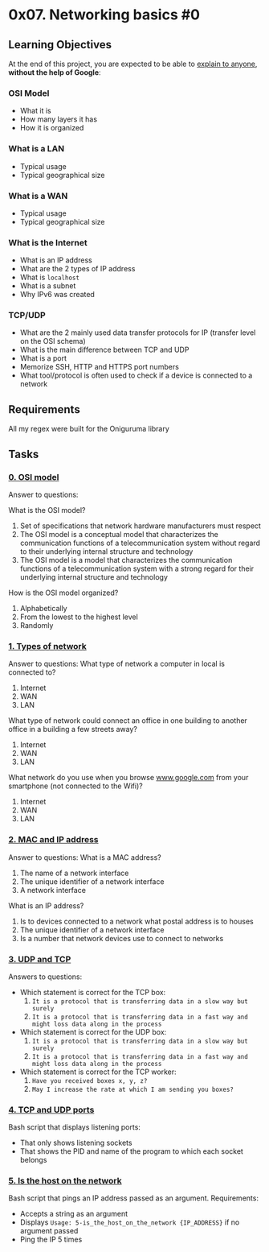 # 0x07. Networking basics #0

## Learning Objectives

At the end of this project, you are expected to be able to  [explain to anyone](https://intranet.alxswe.com/rltoken/RowLuXQWMOPFHaboo_3odA "explain to anyone"),  **without the help of Google**:

### OSI Model

-   What it is
-   How many layers it has
-   How it is organized

### What is a LAN

-   Typical usage
-   Typical geographical size

### What is a WAN

-   Typical usage
-   Typical geographical size

### What is the Internet

-   What is an IP address
-   What are the 2 types of IP address
-   What is  `localhost`
-   What is a subnet
-   Why IPv6 was created

### TCP/UDP

-   What are the 2 mainly used data transfer protocols for IP (transfer level on the OSI schema)
-   What is the main difference between TCP and UDP
-   What is a port
-   Memorize SSH, HTTP and HTTPS port numbers
-   What tool/protocol is often used to check if a device is connected to a network
## Requirements
All my regex were built for the Oniguruma library

## Tasks

### [**0. OSI model**](https://github.com/nyaxda/alx-system_engineering-devops/blob/main/0x06-regular_expressions/0-simply_match_school.rb)
Answer to questions:

What is the OSI model?

1.  Set of specifications that network hardware manufacturers must respect
2.  The OSI model is a conceptual model that characterizes the communication functions of a telecommunication system without regard to their underlying internal structure and technology
3.  The OSI model is a model that characterizes the communication functions of a telecommunication system with a strong regard for their underlying internal structure and technology

How is the OSI model organized?

1.  Alphabetically
2.  From the lowest to the highest level
3.  Randomly

### [**1. Types of network**](https://github.com/nyaxda/alx-system_engineering-devops/blob/main/0x07-networking_basics/1-types_of_network)
Answer to questions:
What type of network a computer in local is connected to?

1.  Internet
2.  WAN
3.  LAN

What type of network could connect an office in one building to another office in a building a few streets away?

1.  Internet
2.  WAN
3.  LAN

What network do you use when you browse www.google.com from your smartphone (not connected to the Wifi)?

1.  Internet
2.  WAN
3.  LAN

### [**2. MAC and IP address**](https://github.com/nyaxda/alx-system_engineering-devops/blob/main/0x07-networking_basics/2-MAC_and_IP_address)
Answer to questions:
What is a MAC address?

1.  The name of a network interface
2.  The unique identifier of a network interface
3.  A network interface

What is an IP address?

1.  Is to devices connected to a network what postal address is to houses
2.  The unique identifier of a network interface
3.  Is a number that network devices use to connect to networks

### [**3. UDP and TCP**](https://github.com/nyaxda/alx-system_engineering-devops/blob/main/0x07-networking_basics/3-UDP_and_TCP)
 Answers to questions:
-   Which statement is correct for the TCP box:
    1.  `It is a protocol that is transferring data in a slow way but surely`
    2.  `It is a protocol that is transferring data in a fast way and might loss data along in the process`
-   Which statement is correct for the UDP box:
    1.  `It is a protocol that is transferring data in a slow way but surely`
    2.  `It is a protocol that is transferring data in a fast way and might loss data along in the process`
-   Which statement is correct for the TCP worker:
    1.  `Have you received boxes x, y, z?`
    2.  `May I increase the rate at which I am sending you boxes?`

### [**4. TCP and UDP ports**](https://github.com/nyaxda/alx-system_engineering-devops/blob/main/0x07-networking_basics/4-TCP_and_UDP_ports)
 Bash script that displays listening ports:
-   That only shows listening sockets
-   That shows the PID and name of the program to which each socket belongs

### [**5. Is the host on the network**](https://github.com/nyaxda/alx-system_engineering-devops/blob/main/0x07-networking_basics/5-is_the_host_on_the_network)
Bash script that pings an IP address passed as an argument.
Requirements:
-   Accepts a string as an argument
-   Displays  `Usage: 5-is_the_host_on_the_network {IP_ADDRESS}`  if no argument passed
-   Ping the IP 5 times